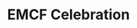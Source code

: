 ---
title: "EMCF Celebration"
venue: Riverside Centre
address: "Derby"
postcode: ''
allday: false
description: 
    All of us together
dates:
    - date: 2017-02-12
      start: 1000
      finish: 1200
category: 
    Celebration
layout: event
---